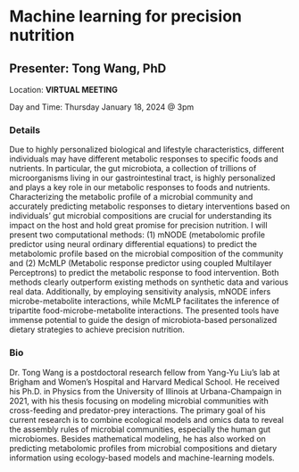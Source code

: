 # Machine learning for precision nutrition

## Presenter: Tong Wang, PhD

Location: **VIRTUAL MEETING** 

Day and Time: Thursday January 18, 2024 @ 3pm

### Details

Due to highly personalized biological and lifestyle characteristics, different individuals may have different metabolic responses to specific foods and nutrients. In particular, the gut microbiota, a collection of trillions of microorganisms living in our gastrointestinal tract, is highly personalized and plays a key role in our metabolic responses to foods and nutrients. Characterizing the metabolic profile of a microbial community and accurately predicting metabolic responses to dietary interventions based on individuals’ gut microbial compositions are crucial for understanding its impact on the host and hold great promise for precision nutrition. I will present two computational methods: (1) mNODE (metabolomic profile predictor using neural ordinary differential equations) to predict the metabolomic profile based on the microbial composition of the community and (2) McMLP (Metabolic response predictor using coupled Multilayer Perceptrons) to predict the metabolic response to food intervention. Both methods clearly outperform existing methods on synthetic data and various real data. Additionally, by employing sensitivity analysis, mNODE infers microbe-metabolite interactions, while McMLP facilitates the inference of tripartite food-microbe-metabolite interactions. The presented tools have immense potential to guide the design of microbiota-based personalized dietary strategies to achieve precision nutrition.


###  Bio

Dr. Tong Wang is a postdoctoral research fellow from Yang-Yu Liu’s lab at Brigham and Women’s Hospital and Harvard Medical School. He received his Ph.D. in Physics from the University of Illinois at Urbana-Champaign in 2021, with his thesis focusing on modeling microbial communities with cross-feeding and predator-prey interactions. The primary goal of his current research is to combine ecological models and omics data to reveal the assembly rules of microbial communities, especially the human gut microbiomes. Besides mathematical modeling, he has also worked on predicting metabolomic profiles from microbial compositions and dietary information using ecology-based models and machine-learning models.




